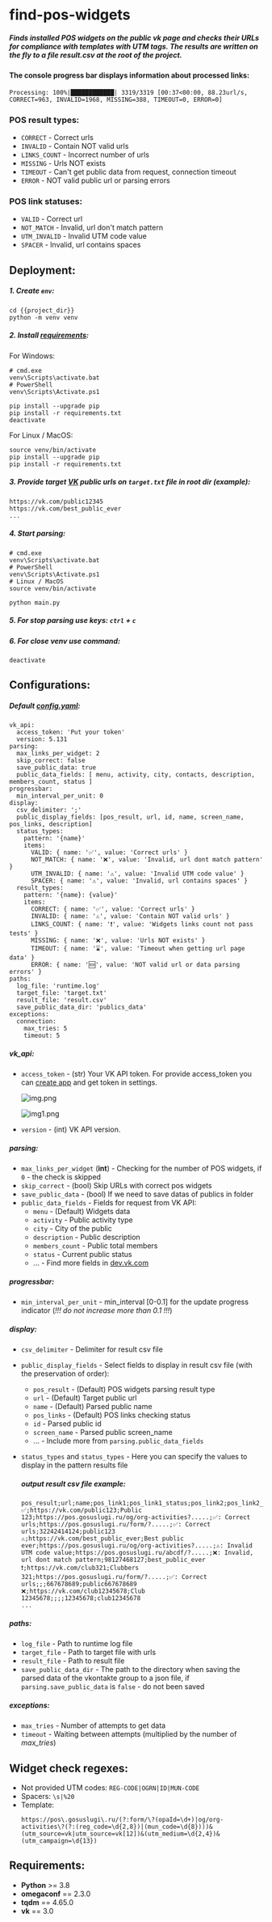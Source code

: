 # find-pos-widgets

##### Finds installed POS widgets on the public vk page and checks their URLs for compliance with templates with UTM tags. The results are written on the fly to a file result.csv at the root of the project.

#### The console progress bar displays information about processed links:

```
Processing: 100%|████████████| 3319/3319 [00:37<00:00, 88.23url/s, CORRECT=963, INVALID=1968, MISSING=388, TIMEOUT=0, ERROR=0]
```

### POS result types:

- `CORRECT` - Correct urls
- `INVALID` - Contain NOT valid urls
- `LINKS_COUNT` - Incorrect number of urls
- `MISSING` - Urls NOT exists
- `TIMEOUT` - Can't get public data from request, connection timeout
- `ERROR` - NOT valid public url or parsing errors

### POS link statuses:

- `VALID` - Correct url
- `NOT_MATCH` - Invalid, url don't match pattern
- `UTM_INVALID` - Invalid UTM code value
- `SPACER` - Invalid, url contains spaces

## Deployment:

##### 1. Create `env`:
```
cd {{project_dir}}
python -m venv venv
```

##### 2. Install [requirements](requirements.txt):
For Windows:
```
# cmd.exe
venv\Scripts\activate.bat
# PowerShell
venv\Scripts\Activate.ps1

pip install --upgrade pip
pip install -r requirements.txt
deactivate
```
For Linux / MacOS:
```
source venv/bin/activate
pip install --upgrade pip
pip install -r requirements.txt
```

##### 3. Provide target [VK](https://vk.com) public urls on `target.txt` file in root dir (example):
```
https://vk.com/public12345
https://vk.com/best_public_ever
...
```

##### 4. Start parsing:
```
# cmd.exe
venv\Scripts\activate.bat
# PowerShell
venv\Scripts\Activate.ps1
# Linux / MacOS
source venv/bin/activate

python main.py
```

##### 5. For stop parsing use keys: `ctrl` + `c`

##### 6. For close venv use command:
```
deactivate
```

## Configurations:
##### Default [config.yaml](config.yaml):
```
vk_api:
  access_token: 'Put your token'
  version: 5.131
parsing:
  max_links_per_widget: 2
  skip_correct: false
  save_public_data: true
  public_data_fields: [ menu, activity, city, contacts, description, members_count, status ]
progressbar:
  min_interval_per_unit: 0
display:
  csv_delimiter: ';'
  public_display_fields: [pos_result, url, id, name, screen_name, pos_links, description]
  status_types:
    pattern: '{name}'
    items:
      VALID: { name: '✅', value: 'Correct urls' }
      NOT_MATCH: { name: '❌', value: 'Invalid, url dont match pattern' }
      UTM_INVALID: { name: '⚠️', value: 'Invalid UTM code value' }
      SPACER: { name: '⚠️', value: 'Invalid, url contains spaces' }
  result_types:
    pattern: '{name}: {value}'
    items:
      CORRECT: { name: '✅', value: 'Correct urls' }
      INVALID: { name: '⚠️', value: 'Contain NOT valid urls' }
      LINKS_COUNT: { name: '❗', value: 'Widgets links count not pass tests' }
      MISSING: { name: '❌', value: 'Urls NOT exists' }
      TIMEOUT: { name: '⌛️', value: 'Timeout when getting url page data' }
      ERROR: { name: '🆘', value: 'NOT valid url or data parsing errors' }
paths:
  log_file: 'runtime.log'
  target_file: 'target.txt'
  result_file: 'result.csv'
  save_public_data_dir: 'publics_data'
exceptions:
  connection:
    max_tries: 5
    timeout: 5
```
##### vk_api:
- `access_token` - (str) Your VK API token. For provide access_token you can [create app](https://vk.com/editapp?act=create) and get token in settings.

    ![img.png](info/img.png)

    ![img1.png](info/img1.png)

- `version` - (int) VK API version.

##### parsing:
- `max_links_per_widget` (**int**) - Checking for the number of POS widgets, if `0` - the check is skipped
- `skip_correct` - (bool) Skip URLs with correct pos widgets
- `save_public_data` - (bool) If we need to save datas of publics in folder
- `public_data_fields` - Fields for request from VK API:
  * `menu` - (Default) Widgets data
  * `activity` - Public activity type
  * `city` - City of the public
  * `description` - Public description
  * `members_count` - Public total members
  * `status` - Current public status
  * ... - Find more fields in [dev.vk.com](https://dev.vk.com/method/groups.getById)

##### progressbar:
- `min_interval_per_unit` - min_interval [0-0.1] for the update progress indicator (_!!! do not increase more than 0.1 !!!_)

##### display:
- `csv_delimiter` - Delimiter for result csv file
- `public_display_fields` - Select fields to display in result csv file (with the preservation of order):
  * `pos_result` - (Default) POS widgets parsing result type
  * `url` - (Default) Target public url
  * `name` - (Default) Parsed public name
  * `pos_links` - (Default) POS links checking status
  * `id` - Parsed public id
  * `screen_name` - Parsed public screen_name
  * ... - Include more from `parsing.public_data_fields`

- `status_types` and `status_types` - Here you can specify the values to display in the pattern results file

  ##### output result csv file example:
  
  ```
  pos_result;url;name;pos_link1;pos_link1_status;pos_link2;pos_link2_status;id;screen_name
  ✅;https://vk.com/public123;Public 123;https://pos.gosuslugi.ru/og/org-activities?.....;✅: Correct urls;https://pos.gosuslugi.ru/form/?.....;✅: Correct urls;32242414124;public123
  ⚠️;https://vk.com/best_public_ever;Best public ever;https://pos.gosuslugi.ru/og/org-activities?.....;⚠️: Invalid UTM code value;https://pos.gosuslugi.ru/abcdf/?.....;❌: Invalid, url dont match pattern;98127468127;best_public_ever
  ❗;https://vk.com/club321;Clubbers 321;https://pos.gosuslugi.ru/form/?.....;✅: Correct urls;;;667678689;public667678689
  ❌;https://vk.com/club12345678;Club 12345678;;;;12345678;club12345678
  ...
  ```

##### paths:
- `log_file` - Path to runtime log file
- `target_file` - Path to target file with urls
- `result_file` - Path to result file
- `save_public_data_dir` - The path to the directory when saving the parsed data of the vkontakte group to a json file, if `parsing.save_public_data` is `false` - do not been saved

##### exceptions:
- `max_tries` - Number of attempts to get data
- `timeout` - Waiting between attempts (multiplied by the number of _max_tries_)

## Widget check regexes:
- Not provided UTM codes: `REG-CODE|OGRN|ID|MUN-CODE`
- Spacers: `\s|%20`
- Template:
  ```
  https://pos\.gosuslugi\.ru/(?:form/\?(opaId=\d+)|og/org-activities\?(?:(reg_code=\d{2,8})|(mun_code=\d{8})))&(utm_source=vk|utm_source=vk[12])&(utm_medium=\d{2,4})&(utm_campaign=\d{13})
  ```

## Requirements:

- **Python** >= 3.8
- **omegaconf** == 2.3.0
- **tqdm** == 4.65.0
- **vk** == 3.0

